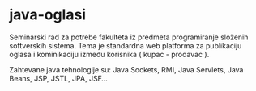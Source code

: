 # java-oglasi
Seminarski rad za potrebe fakulteta iz predmeta programiranje složenih softverskih sistema. Tema je standardna web platforma za publikaciju oglasa i kominikaciju između korisnika ( kupac - prodavac ). 

Zahtevane java tehnologije su:
Java Sockets,	RMI,	Java Servlets,	Java Beans,	JSP,	JSTL, JPA, JSF…
